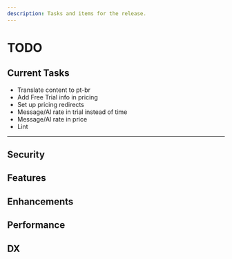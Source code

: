 ```yaml
---
description: Tasks and items for the release.
---
```


# TODO

## Current Tasks

- Translate content to pt-br
- Add Free Trial info in pricing
- Set up pricing redirects
- Message/AI rate in trial instead of time
- Message/AI rate in price
- Lint

---

## Security

## Features

## Enhancements

## Performance

## DX
